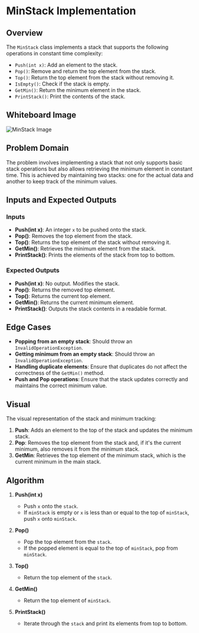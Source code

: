 ﻿# MinStack Implementation

## Overview

The `MinStack` class implements a stack that supports the following operations in constant time complexity:
- `Push(int x)`: Add an element to the stack.
- `Pop()`: Remove and return the top element from the stack.
- `Top()`: Return the top element from the stack without removing it.
- `IsEmpty()`: Check if the stack is empty.
- `GetMin()`: Return the minimum element in the stack.
- `PrintStack()`: Print the contents of the stack.

## Whiteboard Image

![MinStack Image](path/to/whiteboard-image.png)

## Problem Domain

The problem involves implementing a stack that not only supports basic stack operations but also allows retrieving the minimum element in constant time. This is achieved by maintaining two stacks: one for the actual data and another to keep track of the minimum values.

## Inputs and Expected Outputs

### Inputs
- **Push(int x)**: An integer `x` to be pushed onto the stack.
- **Pop()**: Removes the top element from the stack.
- **Top()**: Returns the top element of the stack without removing it.
- **GetMin()**: Retrieves the minimum element from the stack.
- **PrintStack()**: Prints the elements of the stack from top to bottom.

### Expected Outputs
- **Push(int x)**: No output. Modifies the stack.
- **Pop()**: Returns the removed top element.
- **Top()**: Returns the current top element.
- **GetMin()**: Returns the current minimum element.
- **PrintStack()**: Outputs the stack contents in a readable format.

## Edge Cases

- **Popping from an empty stack**: Should throw an `InvalidOperationException`.
- **Getting minimum from an empty stack**: Should throw an `InvalidOperationException`.
- **Handling duplicate elements**: Ensure that duplicates do not affect the correctness of the `GetMin()` method.
- **Push and Pop operations**: Ensure that the stack updates correctly and maintains the correct minimum value.

## Visual

The visual representation of the stack and minimum tracking:
1. **Push**: Adds an element to the top of the stack and updates the minimum stack.
2. **Pop**: Removes the top element from the stack and, if it's the current minimum, also removes it from the minimum stack.
3. **GetMin**: Retrieves the top element of the minimum stack, which is the current minimum in the main stack.

## Algorithm

1. **Push(int x)**
   - Push `x` onto the `stack`.
   - If `minStack` is empty or `x` is less than or equal to the top of `minStack`, push `x` onto `minStack`.

2. **Pop()**
   - Pop the top element from the `stack`.
   - If the popped element is equal to the top of `minStack`, pop from `minStack`.

3. **Top()**
   - Return the top element of the `stack`.

4. **GetMin()**
   - Return the top element of `minStack`.

5. **PrintStack()**
   - Iterate through the `stack` and print its elements from top to bottom.

